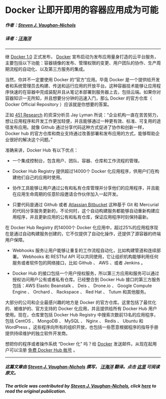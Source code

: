 # Docker 让即开即用的容器应用成为可能

##### 作者：[Steven J. Vaughan-Nichols](http://www.zdnet.com/meet-the-team/us/steven-j-vaughan-nichols/)

##### 译者：[汪海洋](https://github.com/callmewhy)

***

继 [Docker 1.0](https://www.dockboard.org/its-here-docker-1-0/) 正式发布， [Docker](http://www.docker.com/) 宣布启动为发布应用量身打造的云平台服务，主要包括以下功能：容器镜像的发布、管理权限的变更、用户团队的协作、生产周期流程的自动化、以及第三方服务的集成。

当然，你并不一定要使用 Docker 的“官方”应用。毕竟 Docker 是一个提供给开发者和系统管理员去构建、传送和运行应用的开放平台。这种容器技术能够让应用程序快速的在容器中完成装配并且从笔记本部署到服务器上去，包括云端。如果你对容器知识一无所知，并且想要分分钟的迅速入门，那么 Docker 的官方仓库（ Docker Official Repository ）应该就是你想要的答案。 

正如 [451 Research](https://451research.com/) 的资深分析员 Jay Lyman 所说：“企业机构一直在苦苦努力，想让应用程序和开发工作更加轻便，并且能够通过一种更有效、标准、可复用的途径发布应用。就像 Github 通过分享代码这种方式促进了协作和创新一样， Docker hub 的官方仓库和商业支持通过改善部署和发布应用的方式，能够帮助企业很好的解决这个问题。”

准确来讲，Docker Hub 有以下优点：

- 一个集成控制台，包含用户、团队、容器、仓库和工作流程的管理。  

- Docker Hub Registry 提供超过14000个 Docker 化应用程序，供用户们在构建他们自己的应用时使用。  

- 协作工具能够让用户通过公有和私有仓库管理并分享他们的应用程序，并且能在应用生命周期的任意阶段邀请合作伙伴加入一起开发。  

- 只要代码是通过 Github 或者 [Atlassian Bitbucket](https://www.atlassian.com/software/bitbucket/overview) 这种基于 Git 和 Mercurial 的代码分享服务更新的，不论何时，这个自动构建服务都能够自动重新构建应用程序，并且更新应用的公有和私有仓库，保证应用程序时刻保持最新。

在 Docker Hub Registry 的14000个 Docker 化应用中，超过25%的应用程序现在是通过自动构建服务创建的，它不仅提供了自动化操作，还提供了源容器的终端用户保障。 

- Webhooks 服务让用户能够让重复的工作流程自动化，比如构建管道和连续部署。 Webhooks 和 RESTful API 可以共同使用，它让组织机构能够利用任何服务或者软件包的网络接口，比如 Github 、 AWS 、或者 Jenkins 。  

- Docker Hub 的接口包括一个用户授权服务，所以第三方应用和服务可以通过授权访问用户公有或者私有仓库。已经整合到 Docker Hub 接口的第三方服务包括：AWS Elastic Beanstalk 、 Deis 、 Drone.io 、 Google Compute Engine 、 Orchard 、 Rackspace 、 Red Hat 、 Tutum 和其他服务。  

大部分的公司和企业最感兴趣的地方是 Docker 的官方仓库。这里包括了最优化的、被维护的、官方支持的 Docker 化应用，并且提供给所有 Docker Hub 用户使用。现在，仓库里包括 Docker Hub Registry 中搜索次数前13名的应用程序，包括 CentOS 、  MongoDB 、 MySQL 、 Nginx 、 Redis 、 Ubuntu 和 WordPress 。这些程序向所有的组织开放，也包括一些愿意根据程序的指导手册提供持续维护的独立软件开发商。


想把你的程序或者操作系统 “Docker 化” 吗？给 [Docker]( mailto:partners@docker.com) 发送邮件。从现在起用户可以注册 [免费 Docker Hub 帐号](http://hub.docker.com/) 。

***

##### 这篇文章由 [Steven J. Vaughan-Nichols](http://www.zdnet.com/meet-the-team/us/steven-j-vaughan-nichols/) 撰写， [汪海洋](https://github.com/callmewhy) 翻译。点击 [这里](http://www.zdnet.com/docker-makes-ready-to-run-container-apps-available-7000030343/) 可阅读原文。

##### The article was contributed by [Steven J. Vaughan-Nichols](http://www.zdnet.com/meet-the-team/us/steven-j-vaughan-nichols/), click [here](http://www.zdnet.com/docker-makes-ready-to-run-container-apps-available-7000030343/) to read the original publication.
